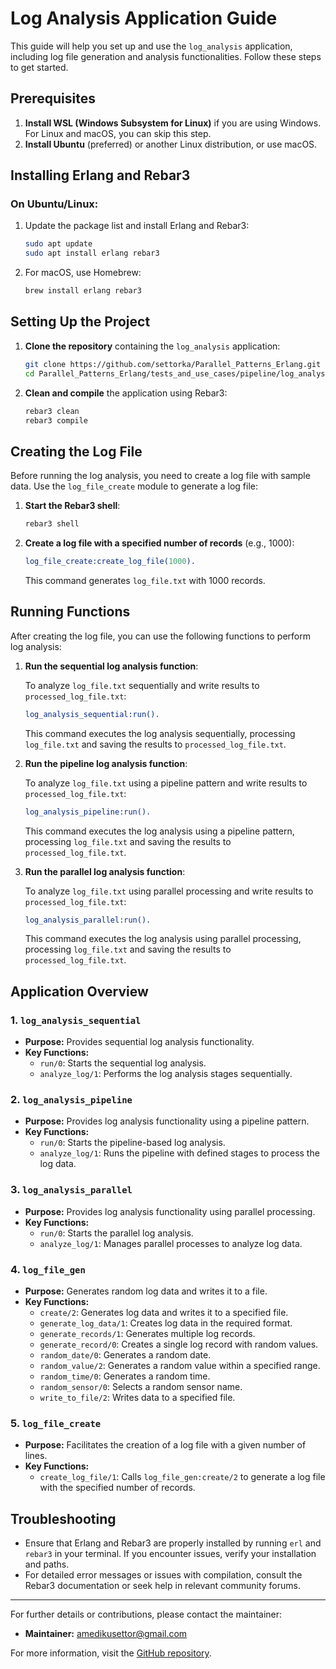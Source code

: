 # Log Analysis Application Guide

This guide will help you set up and use the `log_analysis` application, including log file generation and analysis functionalities. Follow these steps to get started.

## Prerequisites

1. **Install WSL (Windows Subsystem for Linux)** if you are using Windows. For Linux and macOS, you can skip this step.
2. **Install Ubuntu** (preferred) or another Linux distribution, or use macOS.

## Installing Erlang and Rebar3

### On Ubuntu/Linux:

1. Update the package list and install Erlang and Rebar3:

    ```sh
    sudo apt update
    sudo apt install erlang rebar3
    ```

2. For macOS, use Homebrew:

    ```sh
    brew install erlang rebar3
    ```

## Setting Up the Project

1. **Clone the repository** containing the `log_analysis` application:

    ```sh
    git clone https://github.com/settorka/Parallel_Patterns_Erlang.git
    cd Parallel_Patterns_Erlang/tests_and_use_cases/pipeline/log_analysis
    ```

2. **Clean and compile** the application using Rebar3:

    ```sh
    rebar3 clean
    rebar3 compile
    ```

## Creating the Log File

Before running the log analysis, you need to create a log file with sample data. Use the `log_file_create` module to generate a log file:

1. **Start the Rebar3 shell**:

    ```sh
    rebar3 shell
    ```

2. **Create a log file with a specified number of records** (e.g., 1000):

    ```erlang
    log_file_create:create_log_file(1000).
    ```

   This command generates `log_file.txt` with 1000 records.

## Running Functions

After creating the log file, you can use the following functions to perform log analysis:

1. **Run the sequential log analysis function**:

   To analyze `log_file.txt` sequentially and write results to `processed_log_file.txt`:

    ```erlang
    log_analysis_sequential:run().
    ```

   This command executes the log analysis sequentially, processing `log_file.txt` and saving the results to `processed_log_file.txt`.

2. **Run the pipeline log analysis function**:

   To analyze `log_file.txt` using a pipeline pattern and write results to `processed_log_file.txt`:

    ```erlang
    log_analysis_pipeline:run().
    ```

   This command executes the log analysis using a pipeline pattern, processing `log_file.txt` and saving the results to `processed_log_file.txt`.

3. **Run the parallel log analysis function**:

   To analyze `log_file.txt` using parallel processing and write results to `processed_log_file.txt`:

    ```erlang
    log_analysis_parallel:run().
    ```

   This command executes the log analysis using parallel processing, processing `log_file.txt` and saving the results to `processed_log_file.txt`.

## Application Overview

### 1. `log_analysis_sequential`

- **Purpose:** Provides sequential log analysis functionality.
- **Key Functions:**
  - `run/0`: Starts the sequential log analysis.
  - `analyze_log/1`: Performs the log analysis stages sequentially.

### 2. `log_analysis_pipeline`

- **Purpose:** Provides log analysis functionality using a pipeline pattern.
- **Key Functions:**
  - `run/0`: Starts the pipeline-based log analysis.
  - `analyze_log/1`: Runs the pipeline with defined stages to process the log data.

### 3. `log_analysis_parallel`

- **Purpose:** Provides log analysis functionality using parallel processing.
- **Key Functions:**
  - `run/0`: Starts the parallel log analysis.
  - `analyze_log/1`: Manages parallel processes to analyze log data.

### 4. `log_file_gen`

- **Purpose:** Generates random log data and writes it to a file.
- **Key Functions:**
  - `create/2`: Generates log data and writes it to a specified file.
  - `generate_log_data/1`: Creates log data in the required format.
  - `generate_records/1`: Generates multiple log records.
  - `generate_record/0`: Creates a single log record with random values.
  - `random_date/0`: Generates a random date.
  - `random_value/2`: Generates a random value within a specified range.
  - `random_time/0`: Generates a random time.
  - `random_sensor/0`: Selects a random sensor name.
  - `write_to_file/2`: Writes data to a specified file.

### 5. `log_file_create`

- **Purpose:** Facilitates the creation of a log file with a given number of lines.
- **Key Functions:**
  - `create_log_file/1`: Calls `log_file_gen:create/2` to generate a log file with the specified number of records.

## Troubleshooting

- Ensure that Erlang and Rebar3 are properly installed by running `erl` and `rebar3` in your terminal. If you encounter issues, verify your installation and paths.
- For detailed error messages or issues with compilation, consult the Rebar3 documentation or seek help in relevant community forums.

---

For further details or contributions, please contact the maintainer:

- **Maintainer:** [amedikusettor@gmail.com](mailto:amedikusettor@gmail.com)

For more information, visit the [GitHub repository](https://github.com/settorka/Parallel_Patterns_Erlang).
